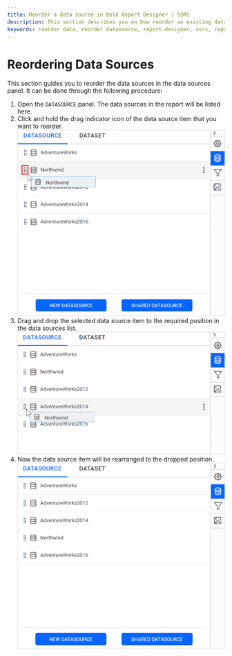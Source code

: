 ```yaml
---
title: Reorder a data source in Bold Report Designer | SSRS
description: This section describes you on how reorder an existing data source from the list of datasources in Bold Report Designer.
keywords: reorder data, reorder datasource, report-designer, ssrs, reporting
---
```


# Reordering Data Sources

This section guides you to reorder the data sources in the data sources panel. It can be done through the following procedure:

1. Open the `DATASOURCE` panel. The data sources in the report will be listed here.
2. Click and hold the drag indicator icon of the data source item that you want to reorder.
   ![Data source drag icon](/static/assets/on-premise/images/report-designer/manage-data/datasource/drag-icon.png#width=485px)
3. Drag and drop the selected data source item to the required position in the data sources list.
   ![Datasource reorder](/static/assets/on-premise/images/report-designer/manage-data/datasource/reorder-datasource.png#width=485px)
4. Now the data source item will be rearranged to the dropped position.
   ![Rearranged datasources](/static/assets/on-premise/images/report-designer/manage-data/datasource/rearranged-datasources.png#width=485px)
